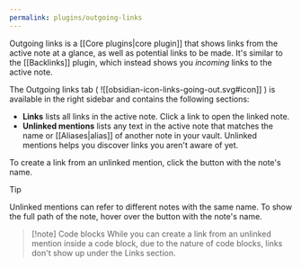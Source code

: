 ```yaml
---
permalink: plugins/outgoing-links
---
```

Outgoing links is a [[Core plugins|core plugin]] that shows links from the active note at a glance, as well as potential links to be made. It's similar to the [[Backlinks]] plugin, which instead shows you _incoming_ links to the active note.

The Outgoing links tab ( ![[obsidian-icon-links-going-out.svg#icon]] ) is available in the right sidebar and contains the following sections:

- **Links** lists all links in the active note. Click a link to open the linked note.
- **Unlinked mentions** lists any text in the active note that matches the name or [[Aliases|alias]] of another note in your vault. Unlinked mentions helps you discover links you aren't aware of yet.

To create a link from an unlinked mention, click the button with the note's name.

> [!tip]
> Unlinked mentions can refer to different notes with the same name. To show the full path of the note, hover over the button with the note's name.

> [!note] Code blocks
> While you can create a link from an unlinked mention inside a code block, due to the nature of code blocks, links don't show up under the Links section.

